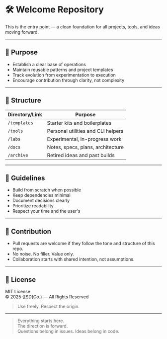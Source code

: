 # 🛠️ Welcome Repository

This is the entry point — a clean foundation for all projects, tools, and ideas moving forward.

---

## 🎯 Purpose

- Establish a clear base of operations  
- Maintain reusable patterns and project templates  
- Track evolution from experimentation to execution  
- Encourage contribution through clarity, not complexity

---

## 📁 Structure

| Directory/Link | Purpose |
|----------------|---------|
| `/templates`   | Starter kits and boilerplates |
| `/tools`       | Personal utilities and CLI helpers |
| `/labs`        | Experimental, in-progress work |
| `/docs`        | Notes, specs, plans, architecture |
| `/archive`     | Retired ideas and past builds |

---

## 🧩 Guidelines

- Build from scratch when possible  
- Keep dependencies minimal  
- Document decisions clearly  
- Prioritize readability  
- Respect your time and the user's

---

## 🤝 Contribution

- Pull requests are welcome if they follow the tone and structure of this repo.  
- No noise. No filler. Value only.  
- Collaboration starts with shared intention, not assumptions.

---

## 📄 License

MIT License  
© 2025 {[SD]Co.} — All Rights Reserved

> Use freely. Respect the origin.

---

> Everything starts here.  
> The direction is forward.  
> Questions belong in issues. Ideas belong in code.
